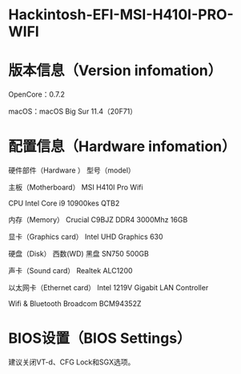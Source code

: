 # Hackintosh-EFI-MSI-H410I-PRO-WIFI

# 版本信息（Version infomation）

OpenCore：0.7.2

macOS：macOS Big Sur 11.4（20F71）

# 配置信息（Hardware infomation）

硬件部件（Hardware ）	型号（model）

主板（Motherboard）	MSI H410I Pro Wifi

CPU	Intel Core i9 10900kes QTB2

内存（Memory）	Crucial C9BJZ DDR4 3000Mhz 16GB

显卡（Graphics card）	Intel UHD Graphics 630

硬盘（Disk）	西数(WD) 黑盘 SN750 500GB

声卡（Sound card）	Realtek ALC1200

以太网卡（Ethernet card）	Intel 1219V Gigabit LAN Controller

Wifi & Bluetooth	Broadcom BCM94352Z

# BIOS设置（BIOS Settings）

建议关闭VT-d、CFG Lock和SGX选项。
